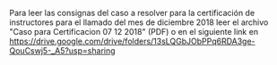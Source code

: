 Para leer las consignas del caso a resolver para la certificación de instructores para el llamado del mes de diciembre 2018 leer el archivo "Caso para Certificacion 07 12 2018" (PDF) o en el siguiente link en https://drive.google.com/drive/folders/13sLQGbJObPPq6RDA3ge-QouCswj5-_A5?usp=sharing


